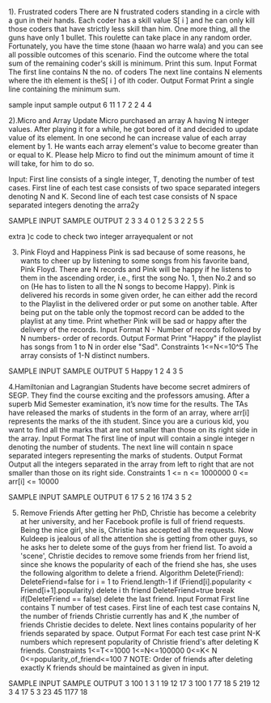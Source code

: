 1). Frustrated coders
There are N frustrated coders standing in a circle with a gun in their hands. Each coder
has a skill value S[ i ] and he can only kill those coders that have strictly less skill than
him. One more thing, all the guns have only 1 bullet. This roulette can take place in
any random order. Fortunately, you have the time stone (haaan wo harre wala) and
you can see all possible outcomes of this scenario. Find the outcome where the total
sum of the remaining coder's skill is minimum. Print this sum.
Input Format
The first line contains N the no. of coders
The next line contains N elements where the ith element is theS[ i ] of ith coder.
Output Format
Print a single line containing the minimum sum.

sample input              sample output
6                         11
1 7 2 2 4 4





2).Micro and Array Update
Micro purchased an array A having N integer values. After playing it for a while, he got
bored of it and decided to update value of its element. In one second he can increase
value of each array element by 1. He wants each array element's value to become greater
than or equal to K. Please help Micro to find out the minimum amount of time it will take,
for him to do so.

Input:
First line consists of a single integer, T, denoting the number of test cases.
First line of each test case consists of two space separated integers denoting N and K.
Second line of each test case consists of N space separated integers denoting the arra2y

SAMPLE INPUT          SAMPLE OUTPUT
2                      3
3 4                    0
1 2 5
3 2
2 5 5






extra )c code to check two integer arrayequalent or not

3. Pink Floyd and Happiness Pink is sad because of some reasons, he wants to cheer up by listening to some songs from his favorite band, Pink Floyd. 
There are N records and Pink will be happy if he listens to them in the ascending order, i.e., first the song No. 1, then No.2 and so on (He has to listen to all the N songs to become Happy). 
Pink is delivered his records in some given order, he can either add the record to the Playlist in the delivered order or put some on another table. After being put on the table only the topmost record can be added to the playlist at any time. 
Print whether Pink will be sad or happy after the delivery of the records. 
Input Format N - Number of records followed by N numbers- order of records. 
Output Format Print "Happy" if the playlist has songs from 1 to N in order else "Sad". 
Constraints 1<=N<=10^5 The array consists of 1-N distinct numbers. 

SAMPLE INPUT          SAMPLE OUTPUT
5                     Happy
1 2 4 3 5








4.Hamiltonian and Lagrangian Students have become secret admirers of SEGP. They find the course exciting and the professors amusing. After a superb Mid Semester examination, it’s now time for the results. The TAs have released the marks of students in the form of an array, where arr[i] represents the marks of the ith student. 
Since you are a curious kid, you want to find all the marks that are not smaller than those on its right side in the array. 
Input Format The first line of input will contain a single integer n denoting the number of students. The next line will contain n space separated integers representing the marks of students. 
Output Format Output all the integers separated in the array from left to right that are not smaller than those on its right side. 
Constraints 1 <= n <= 1000000 0 <= arr[i] <= 10000 

SAMPLE INPUT          SAMPLE OUTPUT
6                     17 5 2
16 174 3 5 2  








5. Remove Friends After getting her PhD, Christie has become a celebrity at her university, and her Facebook profile is full of friend requests. Being the nice girl, she is, Christie has accepted all the requests. 
Now Kuldeep is jealous of all the attention she is getting from other guys, so he asks her to delete some of the guys from her friend list. 
To avoid a 'scene', Christie decides to remove some friends from her friend list, since she knows the popularity of each of the friend she has, she uses the following algorithm to delete a friend. 
Algorithm Delete(Friend): 
DeleteFriend=false for i = 1 to Friend.length-1 
if (Friend[i].popularity < Friend[i+1].popularity) 
delete i th friend DeleteFriend=true break if(DeleteFriend == false) delete the last friend. 
Input Format First line contains T number of test cases. First line of each test case contains N, the number of friends Christie currently has and K ,the number of friends Christie decides to delete. Next lines contains popularity of her friends separated by space. 
Output Format For each test case print N-K numbers which represent popularity of Christie friend's after deleting K friends. 
Constraints 1<=T<=1000 1<=N<=100000 0<=K< N 0<=popularity_of_friend<=100 
7 
NOTE: Order of friends after deleting exactly K friends should be maintained as given in input. 

SAMPLE INPUT          SAMPLE OUTPUT
3                     100 1
3 1                   19 12 17
3 100 1                77 18
5 219 12 3 4 17
5 3
23 45 1177 18






